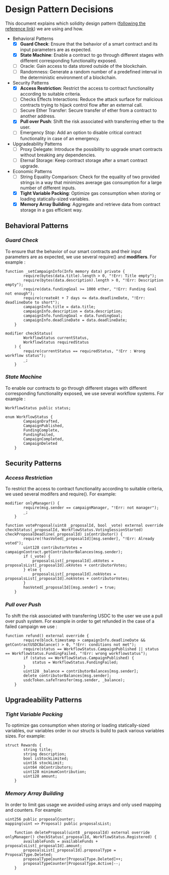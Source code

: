 # Design Pattern Decisions

This document explains which solidity design pattern
([following the reference link](https://fravoll.github.io/solidity-patterns/)) we are using and how.

- Behavioral Patterns
  - [x] **Guard Check**: Ensure that the behavior of a smart contract and its input parameters are as expected.
  - [x] **State Machine**: Enable a contract to go through different stages with different corresponding functionality exposed.
  - [ ] Oracle: Gain access to data stored outside of the blockchain.
  - [ ] Randomness: Generate a random number of a predefined interval in the deterministic environment of a blockchain.
- Security Patterns
  - [x] **Access Restriction**: Restrict the access to contract functionality according to suitable criteria.
  - [ ] Checks Effects Interactions: Reduce the attack surface for malicious contracts trying to hijack control flow after an external call.
  - [ ] Secure Ether Transfer: Secure transfer of ether from a contract to another address.
  - [x] **Pull over Push**: Shift the risk associated with transferring ether to the user.
  - [ ] Emergency Stop: Add an option to disable critical contract functionality in case of an emergency.
- Upgradeability Patterns
  - [ ] Proxy Delegate: Introduce the possibility to upgrade smart contracts without breaking any dependencies.
  - [ ] Eternal Storage: Keep contract storage after a smart contract upgrade.
- Economic Patterns
  - [ ] String Equality Comparison: Check for the equality of two provided strings in a way that minimizes average gas consumption for a large number of different inputs.
  - [x] **Tight Variable Packing**: Optimize gas consumption when storing or loading statically-sized variables.
  - [x] **Memory Array Building**: Aggregate and retrieve data from contract storage in a gas efficient way.

## Behavioral Patterns

### **_Guard Check_**

To ensure that the behavior of our smart contracts and their input parameters are as expected, we use several require() and **modifiers**. For example :

```
function _setCampaignInfo(Info memory data) private {
        require(bytes(data.title).length > 0, "!Err: Title empty");
        require(bytes(data.description).length > 0, "!Err: Description empty");
        require(data.fundingGoal >= 1000 ether, "!Err: Funding Goal not enough");
        require(createAt + 7 days <= data.deadlineDate, "!Err: deadlineDate to short");
        campaignInfo.title = data.title;
        campaignInfo.description = data.description;
        campaignInfo.fundingGoal = data.fundingGoal;
        campaignInfo.deadlineDate = data.deadlineDate;
    }

modifier checkStatus(
        WorkflowStatus currentStatus,
        WorkflowStatus requiredStatus
    ) {
        require(currentStatus == requiredStatus, "!Err : Wrong workflow status");
        _;
    }
```

### **_State Machine_**

To enable our contracts to go through different stages with different corresponding functionality exposed, we use several workflow systems. For example :

```
WorkflowStatus public status;

enum WorkflowStatus {
        CampaignDrafted,
        CampaignPublished,
        FundingComplete,
        FundingFailed,
        CampaignCompleted,
        CampaignDeleted
    }
```

## Security Patterns

### **_Access Restriction_**

To restrict the access to contract functionality according to suitable criteria, we used several modifers and require(). For example:

```
modifier onlyManager() {
        require(msg.sender == campaignManager, "!Err: not manager");
        _;
    }

function voteProposal(uint8 _proposalId, bool _vote) external override checkStatus(_proposalId, WorkflowStatus.VotingSessionStarted) checkProposalDeadline(_proposalId) isContributor() {
        require(!hasVoted[_proposalId][msg.sender], "!Err: Already voted");
        uint128 contributorVotes = campaignContract.getContributorBalances(msg.sender);
        if (_vote) {
            proposalsList[_proposalId].okVotes = proposalsList[_proposalId].okVotes + contributorVotes;
        } else {
            proposalsList[_proposalId].nokVotes = proposalsList[_proposalId].nokVotes + contributorVotes;
        }
        hasVoted[_proposalId][msg.sender] = true;
    }
```

### **_Pull over Push_**

To shift the risk associated with transferring USDC to the user we use a pull over push system. For example in order to get refunded in the case of a failed campaign we use :

```
function refund() external override {
        require(block.timestamp > campaignInfo.deadlineDate && getContractUSDCBalance() > 0, "!Err: conditions not met");
        require(status == WorkflowStatus.CampaignPublished || status == WorkflowStatus.FundingFailed, "!Err: wrong workflowstatus");
        if (status == WorkflowStatus.CampaignPublished) {
            status = WorkflowStatus.FundingFailed;
        }
        uint128 _balance = contributorBalances[msg.sender];
        delete contributorBalances[msg.sender];
        usdcToken.safeTransfer(msg.sender, _balance);
    }
```

## Upgradeability Patterns

### **_Tight Variable Packing_**

To optimize gas consumption when storing or loading statically-sized variables, our variables order in our structs is build to pack various variables sizes. For example:

```
struct Rewards {
        string title;
        string description;
        bool isStockLimited;
        uint16 stockLimit;
        uint64 nbContributors;
        uint128 minimumContribution;
        uint128 amount;
    }
```

### **_Memory Array Building_**

In order to limit gas usage we avoided using arrays and only used mapping and counters. For example:

```
uint256 public proposalCounter;
mapping(uint => Proposal) public proposalsList;

    function deleteProposal(uint8 _proposalId) external override onlyManager() checkStatus(_proposalId, WorkflowStatus.Registered) {
        availableFunds = availableFunds + proposalsList[_proposalId].amount;
        proposalsList[_proposalId].proposalType = ProposalType.Deleted;
        proposalTypeCounter[ProposalType.Deleted]++;
        proposalTypeCounter[ProposalType.Active]--;
    }

```
